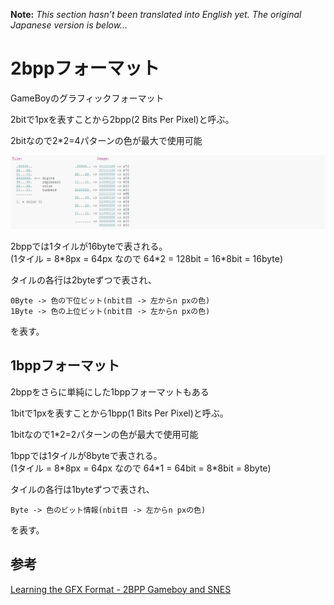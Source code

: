 **Note:** _This section hasn’t been translated into English yet. The original Japanese version is below…_

# 2bppフォーマット

GameBoyのグラフィックフォーマット

2bitで1pxを表すことから2bpp(2 Bits Per Pixel)と呼ぶ。

2bitなので2*2=4パターンの色が最大で使用可能

![2bpp](image/2bpp.png)

2bppでは1タイルが16byteで表される。  
(1タイル = 8*8px = 64px なので 64\*2 = 128bit = 16\*8bit = 16byte)  

タイルの各行は2byteずつで表され、

```
0Byte -> 色の下位ビット(nbit目 -> 左からn pxの色)
1Byte -> 色の上位ビット(nbit目 -> 左からn pxの色)
```

を表す。

## 1bppフォーマット

2bppをさらに単純にした1bppフォーマットもある

1bitで1pxを表すことから1bpp(1 Bits Per Pixel)と呼ぶ。

1bitなので1*2=2パターンの色が最大で使用可能

1bppでは1タイルが8byteで表される。  
(1タイル = 8*8px = 64px なので 64\*1 = 64bit = 8\*8bit = 8byte)  

タイルの各行は1byteずつで表され、

```
Byte -> 色のビット情報(nbit目 -> 左からn pxの色)
```

を表す。

## 参考

[Learning the GFX Format - 2BPP Gameboy and SNES](https://wiki.superfamicom.org/learning-the-gfx-format-2bpp-gameboy-and-snes)